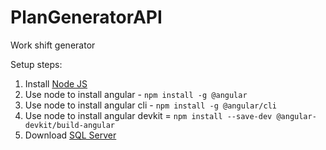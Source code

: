 # PlanGeneratorAPI

Work shift generator

Setup steps:

1. Install [Node JS](https://nodejs.org/en/download/)
2. Use node to install angular - `npm install -g @angular`
3. Use node to install angular cli - `npm install -g @angular/cli`
4. Use node to install angular devkit = `npm install --save-dev @angular-devkit/build-angular`
5. Download [SQL Server](https://www.microsoft.com/en-us/sql-server/sql-server-downloads)
